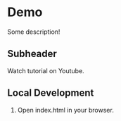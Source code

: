 # Demo 
Some description! 

## Subheader 

Watch tutorial on Youtube. 

## Local Development 

1. Open index.html in your browser. 
